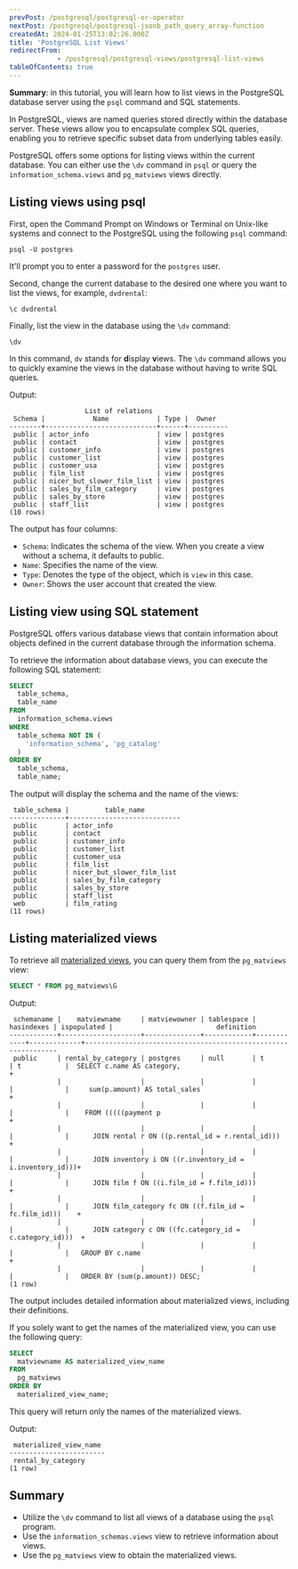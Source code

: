 ```yaml
---
prevPost: /postgresql/postgresql-or-operator
nextPost: /postgresql/postgresql-jsonb_path_query_array-function
createdAt: 2024-01-25T13:02:26.000Z
title: 'PostgreSQL List Views'
redirectFrom: 
            - /postgresql/postgresql-views/postgresql-list-views
tableOfContents: true
---
```


**Summary**: in this tutorial, you will learn how to list views in the PostgreSQL database server using the `psql` command and SQL statements.

In PostgreSQL, views are named queries stored directly within the database server. These views allow you to encapsulate complex SQL queries, enabling you to retrieve specific subset data from underlying tables easily.

PostgreSQL offers some options for listing views within the current database. You can either use the `\dv` command in `psql` or query the `information_schema.views` and `pg_matviews` views directly.

## Listing views using psql

First, open the Command Prompt on Windows or Terminal on Unix-like systems and connect to the PostgreSQL using the following `psql` command:

```
psql -U postgres
```

It'll prompt you to enter a password for the `postgres` user.

Second, change the current database to the desired one where you want to list the views, for example, `dvdrental`:

```
\c dvdrental
```

Finally, list the view in the database using the `\dv` command:

```
\dv
```

In this command, `dv` stands for **d**isplay **v**iews. The `\dv` command allows you to quickly examine the views in the database without having to write SQL queries.

Output:

```
                   List of relations
 Schema |            Name            | Type |  Owner
--------+----------------------------+------+----------
 public | actor_info                 | view | postgres
 public | contact                    | view | postgres
 public | customer_info              | view | postgres
 public | customer_list              | view | postgres
 public | customer_usa               | view | postgres
 public | film_list                  | view | postgres
 public | nicer_but_slower_film_list | view | postgres
 public | sales_by_film_category     | view | postgres
 public | sales_by_store             | view | postgres
 public | staff_list                 | view | postgres
(10 rows)
```

The output has four columns:

- `Schema`: Indicates the schema of the view. When you create a view without a schema, it defaults to public.
- `Name`: Specifies the name of the view.
- `Type`: Denotes the type of the object, which is `view` in this case.
- `Owner`: Shows the user account that created the view.

## Listing view using SQL statement

PostgreSQL offers various database views that contain information about objects defined in the current database through the information schema.

To retrieve the information about database views, you can execute the following SQL statement:

```sql
SELECT
  table_schema,
  table_name
FROM
  information_schema.views
WHERE
  table_schema NOT IN (
    'information_schema', 'pg_catalog'
  )
ORDER BY
  table_schema,
  table_name;
```

The output will display the schema and the name of the views:

```
 table_schema |         table_name
--------------+----------------------------
 public       | actor_info
 public       | contact
 public       | customer_info
 public       | customer_list
 public       | customer_usa
 public       | film_list
 public       | nicer_but_slower_film_list
 public       | sales_by_film_category
 public       | sales_by_store
 public       | staff_list
 web          | film_rating
(11 rows)
```

## Listing materialized views

To retrieve all [materialized views](/postgresql/postgresql-views/postgresql-materialized-views), you can query them from the `pg_matviews` view:

```sql
SELECT * FROM pg_matviews\G
```

Output:

```
 schemaname |    matviewname     | matviewowner | tablespace | hasindexes | ispopulated |                          definition
------------+--------------------+--------------+------------+------------+-------------+---------------------------------------------------------------
 public     | rental_by_category | postgres     | null       | t          | t           |  SELECT c.name AS category,                                  +
            |                    |              |            |            |             |     sum(p.amount) AS total_sales                             +
            |                    |              |            |            |             |    FROM (((((payment p                                       +
            |                    |              |            |            |             |      JOIN rental r ON ((p.rental_id = r.rental_id)))         +
            |                    |              |            |            |             |      JOIN inventory i ON ((r.inventory_id = i.inventory_id)))+
            |                    |              |            |            |             |      JOIN film f ON ((i.film_id = f.film_id)))               +
            |                    |              |            |            |             |      JOIN film_category fc ON ((f.film_id = fc.film_id)))    +
            |                    |              |            |            |             |      JOIN category c ON ((fc.category_id = c.category_id)))  +
            |                    |              |            |            |             |   GROUP BY c.name                                            +
            |                    |              |            |            |             |   ORDER BY (sum(p.amount)) DESC;
(1 row)
```

The output includes detailed information about materialized views, including their definitions.

If you solely want to get the names of the materialized view, you can use the following query:

```sql
SELECT
  matviewname AS materialized_view_name
FROM
  pg_matviews
ORDER BY
  materialized_view_name;
```

This query will return only the names of the materialized views.

Output:

```
 materialized_view_name
------------------------
 rental_by_category
(1 row)
```

## Summary

- Utilize the `\dv` command to list all views of a database using the `psql` program.
- Use the `information_schemas.views` view to retrieve information about views.
- Use the `pg_matviews` view to obtain the materialized views.
